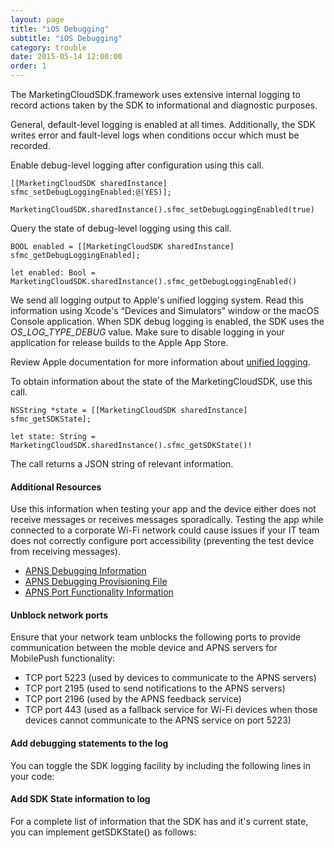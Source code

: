 ```yaml
---
layout: page
title: "iOS Debugging"
subtitle: "iOS Debugging"
category: trouble
date: 2015-05-14 12:00:00
order: 1
---
```

The MarketingCloudSDK.framework uses extensive internal logging to record actions taken by the SDK to informational and diagnostic purposes.

General, default-level logging is enabled at all times. Additionally, the SDK writes error and fault-level logs when conditions occur which must be recorded.

Enable debug-level logging after configuration using this call.
```
[[MarketingCloudSDK sharedInstance] sfmc_setDebugLoggingEnabled:@(YES)];
```
```
MarketingCloudSDK.sharedInstance().sfmc_setDebugLoggingEnabled(true)
```
Query the state of debug-level logging using this call.
```
BOOL enabled = [[MarketingCloudSDK sharedInstance] sfmc_getDebugLoggingEnabled];
```
```
let enabled: Bool = MarketingCloudSDK.sharedInstance().sfmc_getDebugLoggingEnabled()
```
We send all logging output to Apple's unified logging system. Read this information using Xcode's “Devices and Simulators” window or the macOS Console application. When SDK debug logging is enabled, the SDK uses the *OS_LOG_TYPE_DEBUG* value. Make sure to disable logging in your application for release builds to the Apple App Store.

Review Apple documentation for more information about [unified logging](https://developer.apple.com/documentation/os/logging?language=objc).

To obtain information about the state of the MarketingCloudSDK, use this call.
```
NSString *state = [[MarketingCloudSDK sharedInstance] sfmc_getSDKState];
```
```
let state: String = MarketingCloudSDK.sharedInstance().sfmc_getSDKState()!
```
The call returns a JSON string of relevant information.

#### Additional Resources

Use this information when testing your app and the device either does not receive messages or receives messages sporadically. Testing the app while connected to a corporate Wi-Fi network could cause issues if your IT team does not correctly configure port accessibility (preventing the test device from receiving messages).
<br/>

* <a href="https://developer.apple.com/library/ios/technotes/tn2265/_index.html" target="_blank">APNS Debugging Information</a>
* <a href="https://developer.apple.com/library/ios/technotes/tn2265/tn2265_PersistentConnectionLogging.zip" target="_blank">APNS Debugging Provisioning File</a>
* <a href="http://support.apple.com/kb/TS4264" target="_blank">APNS Port Functionality Information</a>

#### Unblock network ports

Ensure that your network team unblocks the following ports to provide communication between the moble device and APNS servers for MobilePush functionality:

* TCP port 5223 (used by devices to communicate to the APNS servers)
* TCP port 2195 (used to send notifications to the APNS servers)
* TCP port 2196 (used by the APNS feedback service)
* TCP port 443 (used as a fallback service for Wi-Fi devices when those devices cannot communicate to the APNS service on port 5223)

#### Add debugging statements to the log

You can toggle the SDK logging facility by including the following lines in your code:

<script src="https://gist.github.com/sfmc-mobilepushsdk/c9d6cd88962c843da694.js"></script>

#### Add SDK State information to log

For a complete list of information that the SDK has and it's current state, you can implement getSDKState() as follows:

<script src="https://gist.github.com/sfmc-mobilepushsdk/d77f990a6d13ab3086da.js"></script>
